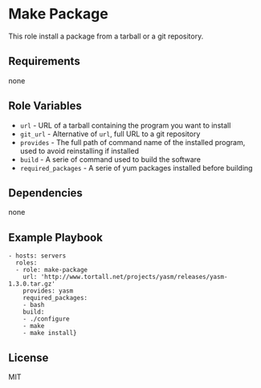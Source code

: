Make Package
============

This role install a package from a tarball or a git repository.

Requirements
------------

none

Role Variables
--------------

- `url` - URL of a tarball containing the program you want to install
- `git_url` - Alternative of `url`, full URL to a git repository
- `provides` - The full path of command name of the installed program, used to avoid reinstalling if installed
- `build` - A serie of command used to build the software
- `required_packages` - A serie of yum packages installed before building

Dependencies
------------

none

Example Playbook
----------------


    - hosts: servers
      roles:
      - role: make-package
        url: 'http://www.tortall.net/projects/yasm/releases/yasm-1.3.0.tar.gz'
        provides: yasm
        required_packages:
        - bash
        build:
        - ./configure
        - make
        - make install}

License
-------

MIT

